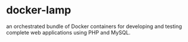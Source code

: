 # docker-lamp
an orchestrated bundle of Docker containers for developing and testing complete web applications using PHP and MySQL. 
